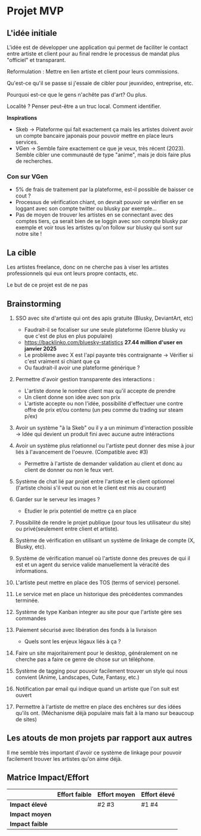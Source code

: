 # Projet MVP

## L'idée initiale

L'idée est de développer une application qui permet de faciliter le contact entre artiste et client pour au final rendre le processus de mandat plus "officiel" et 
transparant. 


Reformulation :
Mettre en lien artiste et client pour leurs commissions.

Qu'est-ce qu'il se passe si j'essaie de cibler pour jeuxvideo, entreprise, etc. 

Pourquoi est-ce que le gens n'achête pas d'art? Ou plus.

Localité ? Penser peut-être a un truc local. Comment identifier. 

**Inspirations**
- Skeb -> Plateforme qui fait exactement ça mais les artistes doivent avoir un compte bancaire japonais pour pouvoir mettre en place leurs services.
- VGen -> Semble faire exactement ce que je veux, très récent (2023). Semble cibler une communauté de type "anime", mais je dois faire plus de recherches. 

### Con sur VGen

- 5% de frais de traitement par la plateforme, est-il possible de baisser ce cout ? 
- Processus de vérification chiant, on devrait pouvoir se vérifier en se loggant avec son compte twitter ou blusky par exemple...
- Pas de moyen de trouver les artistes en se connectant avec des comptes tiers, ça serait bien de se loggin avec son compte blusky par exemple et voir tous les artistes qu'on follow sur blusky qui sont sur notre site ! 

## La cible

Les artistes freelance, donc on ne cherche pas à viser les artistes professionnels qui eux ont leurs propre contacts, etc. 

Le but de ce projet est de ne pas 

## Brainstorming

1. SSO avec site d'artiste qui ont des apis gratuite (Blusky, DeviantArt, etc)
    - Faudrait-il se focaliser sur une seule plateforme (Genre blusky vu que c'est de plus en plus populaire)
    - https://backlinko.com/bluesky-statistics **27.44 million d'user en janvier 2025**
    - Le problème avec X est l'api payante très contraignante -> Vérifier si c'est vraiment si chiant que ça 
    - Ou faudrait-il avoir une plateforme générique ?
  
2. Permettre d'avoir gestion transparente des interactions :
    - L'artiste donne le nombre client max qu'il accepte de prendre
    - Un client donne son idée avec son prix
    - L'artiste accepte ou non l'idée, possibilité d'effectuer une contre offre de prix et/ou contenu (un peu comme du trading sur steam p/ex)

3. Avoir un système "à la Skeb" ou il y a un minimum d'interaction possible -> Idée qui devient un produit fini avec aucune autre intéractions
4. Avoir un système plus relationnel ou l'artiste peut donner des mise à jour liés à l'avancement de l'oeuvre. (Compatible avec #3)
    - Permettre à l'artiste de demander validation au client et donc au client de donner ou non le feux vert. 

5. Système de chat lié par projet entre l'artiste et le client optionnel (l'artiste choisi s'il veut ou non et le client est mis au courant)
6. Garder sur le serveur les images ?
   - Etudier le prix potentiel de mettre ça en place
7. Possibilité de rendre le projet publique (pour tous les utilisateur du site) ou privé(seulement entre client et artiste).
8. Système de vérification en utilisant un système de linkage de compte (X, Blusky, etc). 
9.  Système de vérification manuel où l'artiste donne des preuves de qui il est et un agent du service valide manuellement la véracité des informations.
10. L'artiste peut mettre en place des TOS (terms of service) personel.
11. Le service met en place un historique des précédentes commandes terminée.
12. Système de type Kanban integrer au site pour que l'artiste gère ses commandes
13. Paiement sécurisé avec libération des fonds à la livraison 
    - Quels sont les enjeux légaux liés à ça ? 
  
14. Faire un site majoritairement pour le desktop, généralement on ne cherche pas a faire ce genre de chose sur un téléphone. 
15. Système de tagging pour pouvoir facilement trouver un style qui nous convient (Anime, Landscapes, Cute, Fantasy, etc.)
16. Notification par email qui indique quand un artiste que l'on suit est ouvert 
17. Permettre à l'artiste de mettre en place des enchères sur des idées qu'ils ont. (Méchanisme déjà populaire mais fait à la mano sur beaucoup de sites)



## Les atouts de mon projets par rapport aux autres

Il me semble très important d'avoir ce système de linkage pour pouvoir facilement trouver les artistes qu'on aime déjà. 


## Matrice Impact/Effort 

|                   | **Effort faible** | **Effort moyen** | **Effort élevé** |
| ----------------- | ----------------- | ---------------- | ---------------- |
| **Impact élevé**  |                   | #2     #3        | #1    #4         |
| **Impact moyen**  |                   |                  |                  |
| **Impact faible** |                   |                  |                  |


